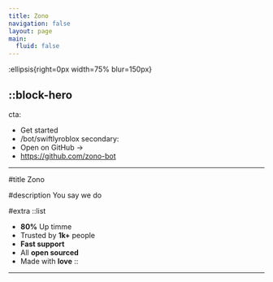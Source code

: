 ```yaml
---
title: Zono
navigation: false
layout: page
main:
  fluid: false
---
```


:ellipsis{right=0px width=75% blur=150px}

::block-hero 
---
cta:
  - Get started
  - /bot/swiftlyroblox
secondary:
  - Open on GitHub →
  - https://github.com/zono-bot
---
#title
 Zono


 #description
You say we do

 #extra
   ::list
   - **80%** Up timme
   - Trusted by **1k+** people
   - **Fast support**
   - All **open sourced**
   - Made with **love**
   ::
   ---